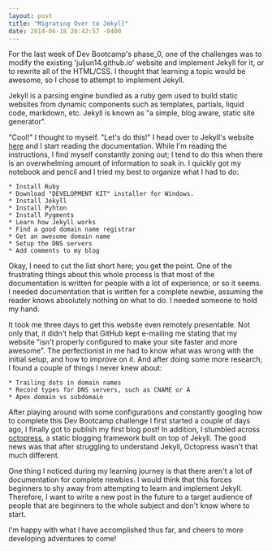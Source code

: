 ```yaml
---
layout: post
title: "Migrating Over to Jekyll"
date: 2014-06-18 20:42:57 -0400
---
```


For the last week of Dev Bootcamp's phase_0, one of the challenges was to modify the existing 'juljun14.github.io' website and implement Jekyll for it, or to rewrite all of the HTML/CSS. I thought that learning a topic would be awesome, so I chose to attempt to implement Jekyll.

<!--more-->

Jekyll is a parsing engine bundled as a ruby gem used to build static websites from dynamic components such as templates, partials, liquid code, markdown, etc. Jekyll is known as "a simple, blog aware, static site generator".

"Cool!" I thought to myself. "Let's do this!" I head over to Jekyll's website [here](http://jekyllrb.com/ "go to Jekyll!") and I start reading the documentation. While I'm reading the instructions, I find myself constantly zoning out; I tend to do this when there is an overwhelming amount of information to soak in. I quickly got my notebook and pencil and I tried my best to organize what I had to do:

	* Install Ruby
	* Download "DEVELOPMENT KIT" installer for Windows.
	* Install Jekyll
	* Install Pyhton
	* Install Pygments
	* Learn how Jekyll works
	* Find a good domain name registrar
	* Get an awesome domain name
	* Setup the DNS servers
	* Add comments to my blog

Okay, I need to cut the list short here; you get the point. One of the frustrating things about this whole process is that most of the documentation is written for people with a lot of experience, or so it seems. I needed documentation that is written for a complete newbie, assuming the reader knows absolutely nothing on what to do. I needed someone to hold my hand.

It took me three days to get this website even remotely presentable. Not only that, it didn't help that GitHub kept e-mailing me stating that my website "isn't properly configured to make your site faster and more awesome". The perfectionist in me had to know what was wrong with the initial setup, and how to improve on it. And after doing some more research, I found a couple of things I never knew about:

	* Trailing dots in domain names
	* Record types for DNS servers, such as CNAME or A
	* Apex domain vs subdomain

After playing around with some configurations and constantly googling how to complete this Dev Bootcamp challenge I first started a couple of days ago, I finally got to publish my first blog post! In addition, I stumbled across [octopress](http://octopress.org "go to Octopress!"), a static blogging framework built on top of Jekyll. The good news was that after struggling to understand Jekyll, Octopress wasn't that much different.

One thing I noticed during my learning journey is that there aren't a lot of documentation for complete newbies. I would think that this forces beginners to shy away from attempting to learn and implement Jekyll. Therefore, I want to write a new post in the future to a target audience of people that are beginners to the whole subject and don't know where to start.

I'm happy with what I have accomplished thus far, and cheers to more developing adventures to come!